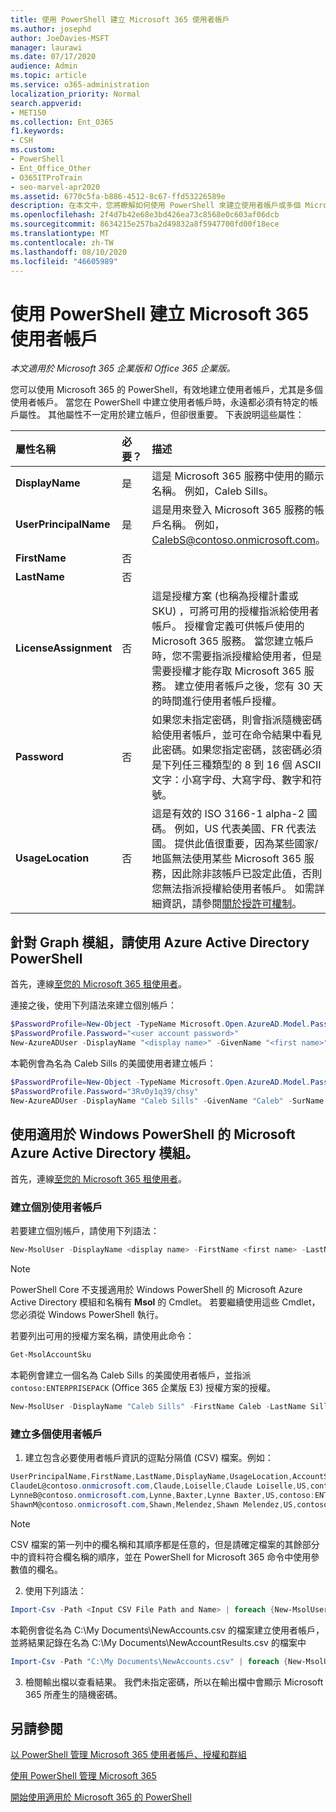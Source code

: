 ```yaml
---
title: 使用 PowerShell 建立 Microsoft 365 使用者帳戶
ms.author: josephd
author: JoeDavies-MSFT
manager: laurawi
ms.date: 07/17/2020
audience: Admin
ms.topic: article
ms.service: o365-administration
localization_priority: Normal
search.appverid:
- MET150
ms.collection: Ent_O365
f1.keywords:
- CSH
ms.custom:
- PowerShell
- Ent_Office_Other
- O365ITProTrain
- seo-marvel-apr2020
ms.assetid: 6770c5fa-b886-4512-8c67-ffd53226589e
description: 在本文中，您將瞭解如何使用 PowerShell 來建立使用者帳戶或多個 Microsoft 365 使用者帳戶。
ms.openlocfilehash: 2f4d7b42e68e3bd426ea73c8568e0c603af06dcb
ms.sourcegitcommit: 8634215e257ba2d49832a8f5947700fd00f18ece
ms.translationtype: MT
ms.contentlocale: zh-TW
ms.lasthandoff: 08/10/2020
ms.locfileid: "46605989"
---
```

# <a name="create-microsoft-365-user-accounts-with-powershell"></a>使用 PowerShell 建立 Microsoft 365 使用者帳戶

*本文適用於 Microsoft 365 企業版和 Office 365 企業版。*

您可以使用 Microsoft 365 的 PowerShell，有效地建立使用者帳戶，尤其是多個使用者帳戶。 當您在 PowerShell 中建立使用者帳戶時，永遠都必須有特定的帳戶屬性。 其他屬性不一定用於建立帳戶，但卻很重要。 下表說明這些屬性：
  
|**屬性名稱**|**必要？**|**描述**|
|:-----|:-----|:-----|
|**DisplayName** <br/> |是  <br/> |這是 Microsoft 365 服務中使用的顯示名稱。 例如，Caleb Sills。  <br/> |
|**UserPrincipalName** <br/> |是  <br/> |這是用來登入 Microsoft 365 服務的帳戶名稱。 例如，CalebS@contoso.onmicrosoft.com。  <br/> |
|**FirstName** <br/> |否  <br/> ||
|**LastName** <br/> |否  <br/> ||
|**LicenseAssignment** <br/> |否  <br/> |這是授權方案 (也稱為授權計畫或 SKU) ，可將可用的授權指派給使用者帳戶。 授權會定義可供帳戶使用的 Microsoft 365 服務。 當您建立帳戶時，您不需要指派授權給使用者，但是需要授權才能存取 Microsoft 365 服務。 建立使用者帳戶之後，您有 30 天的時間進行使用者帳戶授權。 |
|**Password** <br/> |否  <br/> | 如果您未指定密碼，則會指派隨機密碼給使用者帳戶，並可在命令結果中看見此密碼。如果您指定密碼，該密碼必須是下列任三種類型的 8 到 16 個 ASCII 文字：小寫字母、大寫字母、數字和符號。 <br/> |
|**UsageLocation** <br/> |否  <br/> |這是有效的 ISO 3166-1 alpha-2 國碼。 例如，US 代表美國、FR 代表法國。 提供此值很重要，因為某些國家/地區無法使用某些 Microsoft 365 服務，因此除非該帳戶已設定此值，否則您無法指派授權給使用者帳戶。 如需詳細資訊，請參閱[關於授許可權制](https://go.microsoft.com/fwlink/p/?LinkId=691730)。  <br/> |
   

## <a name="use-the-azure-active-directory-powershell-for-graph-module"></a>針對 Graph 模組，請使用 Azure Active Directory PowerShell

首先，連線[至您的 Microsoft 365 租使用者](connect-to-office-365-powershell.md#connect-with-the-azure-active-directory-powershell-for-graph-module)。

連接之後，使用下列語法來建立個別帳戶：
  
```powershell
$PasswordProfile=New-Object -TypeName Microsoft.Open.AzureAD.Model.PasswordProfile
$PasswordProfile.Password="<user account password>"
New-AzureADUser -DisplayName "<display name>" -GivenName "<first name>" -SurName "<last name>" -UserPrincipalName <sign-in name> -UsageLocation <ISO 3166-1 alpha-2 country code> -MailNickName <mailbox name> -PasswordProfile $PasswordProfile -AccountEnabled $true
```

本範例會為名為 Caleb Sills 的美國使用者建立帳戶：
  
```powershell
$PasswordProfile=New-Object -TypeName Microsoft.Open.AzureAD.Model.PasswordProfile
$PasswordProfile.Password="3Rv0y1q39/chsy"
New-AzureADUser -DisplayName "Caleb Sills" -GivenName "Caleb" -SurName "Sills" -UserPrincipalName calebs@contoso.onmicrosoft.com -UsageLocation US -MailNickName calebs -PasswordProfile $PasswordProfile -AccountEnabled $true
```

## <a name="use-the-microsoft-azure-active-directory-module-for-windows-powershell"></a>使用適用於 Windows PowerShell 的 Microsoft Azure Active Directory 模組。

首先，連線[至您的 Microsoft 365 租使用者](connect-to-office-365-powershell.md#connect-with-the-microsoft-azure-active-directory-module-for-windows-powershell)。

### <a name="create-an-individual-user-account"></a>建立個別使用者帳戶

若要建立個別帳戶，請使用下列語法：
  
```powershell
New-MsolUser -DisplayName <display name> -FirstName <first name> -LastName <last name> -UserPrincipalName <sign-in name> -UsageLocation <ISO 3166-1 alpha-2 country code> -LicenseAssignment <licensing plan name> [-Password <Password>]
```

>[!Note]
>PowerShell Core 不支援適用於 Windows PowerShell 的 Microsoft Azure Active Directory 模組和名稱有 **Msol** 的 Cmdlet。 若要繼續使用這些 Cmdlet，您必須從 Windows PowerShell 執行。
>

若要列出可用的授權方案名稱，請使用此命令：

````powershell
Get-MsolAccountSku
````

本範例會建立一個名為 Caleb Sills 的美國使用者帳戶，並指派 `contoso:ENTERPRISEPACK` (Office 365 企業版 E3) 授權方案的授權。
  
```powershell
New-MsolUser -DisplayName "Caleb Sills" -FirstName Caleb -LastName Sills -UserPrincipalName calebs@contoso.onmicrosoft.com -UsageLocation US -LicenseAssignment contoso:ENTERPRISEPACK
```

### <a name="create-multiple-user-accounts"></a>建立多個使用者帳戶

1. 建立包含必要使用者帳戶資訊的逗點分隔值 (CSV) 檔案。例如：
    
  ```powershell
  UserPrincipalName,FirstName,LastName,DisplayName,UsageLocation,AccountSkuId
  ClaudeL@contoso.onmicrosoft.com,Claude,Loiselle,Claude Loiselle,US,contoso:ENTERPRISEPACK
  LynneB@contoso.onmicrosoft.com,Lynne,Baxter,Lynne Baxter,US,contoso:ENTERPRISEPACK
  ShawnM@contoso.onmicrosoft.com,Shawn,Melendez,Shawn Melendez,US,contoso:ENTERPRISEPACK
  ```

 > [!NOTE]
>CSV 檔案的第一列中的欄名稱和其順序都是任意的，但是請確定檔案的其餘部分中的資料符合欄名稱的順序，並在 PowerShell for Microsoft 365 命令中使用參數值的欄名。
    
2. 使用下列語法：
    
  ```powershell
  Import-Csv -Path <Input CSV File Path and Name> | foreach {New-MsolUser -DisplayName $_.DisplayName -FirstName $_.FirstName -LastName $_.LastName -UserPrincipalName $_.UserPrincipalName -UsageLocation $_.UsageLocation -LicenseAssignment $_.AccountSkuId [-Password $_.Password]} | Export-Csv -Path <Output CSV File Path and Name>
  ```

本範例會從名為 C:\My Documents\NewAccounts.csv 的檔案建立使用者帳戶，並將結果記錄在名為 C:\My Documents\NewAccountResults.csv 的檔案中
    
  ```powershell
  Import-Csv -Path "C:\My Documents\NewAccounts.csv" | foreach {New-MsolUser -DisplayName $_.DisplayName -FirstName $_.FirstName -LastName $_.LastName -UserPrincipalName $_.UserPrincipalName -UsageLocation $_.UsageLocation -LicenseAssignment $_.AccountSkuId} | Export-Csv -Path "C:\My Documents\NewAccountResults.csv"
  ```

3. 檢閱輸出檔以查看結果。 我們未指定密碼，所以在輸出檔中會顯示 Microsoft 365 所產生的隨機密碼。
    
## <a name="see-also"></a>另請參閱

[以 PowerShell 管理 Microsoft 365 使用者帳戶、授權和群組](manage-user-accounts-and-licenses-with-office-365-powershell.md)
  
[使用 PowerShell 管理 Microsoft 365](manage-office-365-with-office-365-powershell.md)
  
[開始使用適用於 Microsoft 365 的 PowerShell](getting-started-with-office-365-powershell.md)
